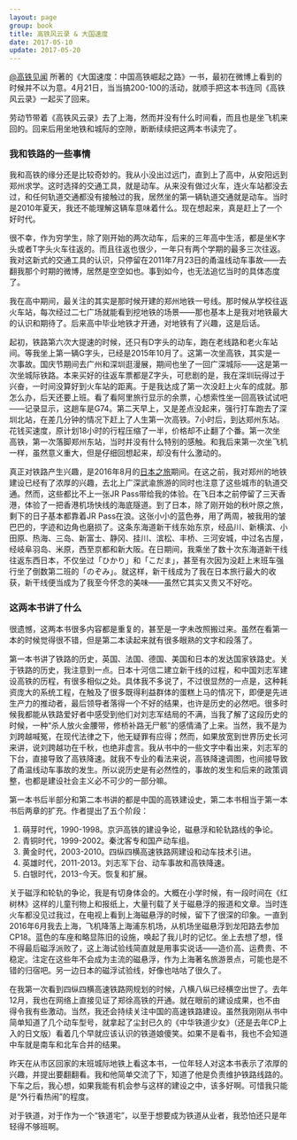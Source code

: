 ```yaml
---
layout: page
group: book
title: 高铁风云录 & 大国速度
date: 2017-05-10
update: 2017-05-20
---
```


[@高铁见闻](http://weibo.com/u/2297995081) 所著的《大国速度：中国高铁崛起之路》一书，最初在微博上看到的时候并不以为意。4月21日，当当搞200-100的活动，就顺手把这本书连同《高铁风云录》一起买了回来。

劳动节带着《高铁风云录》去了上海，然而并没有什么时间看，而且也是坐飞机来回的。回来后用坐地铁和城际的空隙，断断续续把这两本书读完了。

### 我和铁路的一些事情

我和高铁的缘分还是比较奇妙的。我从小没出过远门，直到上了高中，从安阳远到郑州求学。这时选择的交通工具，就是动车。从来没有做过火车，连火车站都没去过，和任何轨道交通都没有接触过的我，居然坐的第一辆轨道交通就是动车。当时是2010年夏天，我还不能理解这辆车意味着什么。现在想起来，真是赶上了一个好时代。

很不幸，作为穷学生，除了刚开始的两次动车，后来的三年高中生活，都是坐K字头或者T字头火车往返的。而且往返也很少，一年只有两个学期的最多三次往返。我对这新式的交通工具的认识，只停留在2011年7月23日的甬温线动车事故——去翻我那个时期的微博，居然是空空如也。事到如今，也无法追忆当时的具体态度了。

我在高中期间，最关注的其实是那时候开建的郑州地铁一号线。那时候从学校往返火车站，每次经过二七广场就能看到挖地铁的场景——那也基本上是我对地铁最大的认识和期待了。后来高中毕业地铁才开通，对地铁有了兴趣，这是后话。

起初，铁路第六次大提速的时候，还只有D字头的动车，跑在老线路和老火车站间。等我坐上第一辆G字头，已经是2015年10月了。这第一次坐高铁，其实是一次事故。国庆节期间去广州和深圳逛漫展，期间也坐了一回广深城际——这是第一次坐城际铁路。本来买好的往返车票都是Z字头，可悲剧的是，我在深圳玩得过于兴奋，一时间没算好到火车站的距离。于是我达成了第一次没赶上火车的成就。那怎么办，后天还要上班。看了看阿里旅行显示的余票，心想索性坐一回高铁试试吧——记录显示，这趟车是G74。第二天早上，又是差点没起来，强行打车跑去了深圳北站，在差几分钟的情况下赶上了人生第一次高铁。7小时后，到达郑州东站。花钱买速度，原计划18小时的行程压缩了一半，价格却不止翻了个番。第一次坐高铁，第一次落脚郑州东站，当时并没有什么特别的感触。和我后来第一次坐飞机一样，虽然意义重大，但是仔细回想起来，却没有什么激动的。

真正对铁路产生兴趣，是2016年8月的[日本之旅](/2016-japan-travel)期间。在这之前，我对郑州的地铁建设已经有了浓厚的兴趣，去北上广深武渝旅游的同时也注意了这些城市的轨道交通。然而，这些都比不上一张JR Pass带给我的体验。在飞日本之前停留了三天香港，体验了一把香港机场快线的海底隧道。到了日本，除了刚开始的秋叶原之旅，剩下的日子基本都靠着JR Pass在浪。这张小小的蓝色券，用了两周，被我用的皱巴巴的，字迹和边角也磨损了。这条东海道新干线东始东京，经品川、新横滨、小田原、热海、三岛、新富士、静冈、挂川、滨松、丰桥、三河安城，中过名古屋，经岐阜羽岛、米原，西至京都和新大阪。在日期间，我乘坐了数十次东海道新干线往返东西日本，不仅坐过「ひかり」和「こだま」，甚至有次因为没赶上末班车强行坐了倒数第二班的「のぞみ」。就这样，新干线成为了我在日本旅行最大的收获，新干线便当成为了我至今怀念的美味——虽然它其实又贵又不好吃。

### 这两本书讲了什么

很遗憾，这两本书很多内容都是重复的，甚至是一字未改照搬过来。虽然在看第一本的时候觉得很不错，但是第二本读起来就有很多眼熟的文字和段落了。

第一本书讲了铁路的历史，英国、法国、德国、美国和日本的发达国家铁路史。关于铁路的历史，我注意到一点。日本十河信二建立新干线的过程，和中国刘志军建设高铁的历程，有很多相似之处。具体我不多说了，不过很显然的一点是，这种耗资庞大的系统工程，在触及了很多既得利益群体的蛋糕上马的情况下，即便是先进生产力的推动者，最后领导者落得一个不好的结果，也许是历史的必然吧。很多时候我都能从铁路爱好者中感受到他们对刘志军结局的不满，当我了解了这段历史的时候，一种“杀人放火金腰带，修桥补路无尸骸”的感情涌了上来。当然，我不是为刘跨越喊冤，在现代法律之下，他无疑罪有应得；然而，如果放宽到世界历史长河来讲，说刘跨越功在千秋，也绝非虚言。我从书中的一些文字中看出来，刘志军的下台，直接导致了高铁降速。就我不专业的看法来说，高铁降速调图，也间接导致了甬温线动车事故的发生。所以说历史是有必然性的，事故的发生和后来的政策调整，也都是建设社会主义必不可少的一部分嘛。

第一本书后半部分和第二本书讲的都是中国的高铁建设史，第二本书相当于第一本书后两章的扩充。作者提出了五个阶段：

1. 萌芽时代，1990-1998。京沪高铁的建设争论，磁悬浮和轮轨路线的争论。
2. 青铜时代，1999-2002。秦沈客专和国产动车组。
3. 黄金时代，2003-2010。四纵四横高速铁路网建设和动车技术引进。
4. 英雄时代，2011-2013。刘志军下台、动车事故和高铁降速。
5. 白银时代，2013-今天。恢复和扩展。

关于磁浮和轮轨的争论，我是有切身体会的。大概在小学时候，有一段时间在《红树林》这样的儿童刊物上和报纸上，大量刊载了关于磁悬浮的报道和文章。当时连火车都没见过我过，在电视上看到上海磁悬浮的时候，留下了很深的印象。一直到2016年6月我去上海，飞机降落上海浦东机场，从机场坐磁悬浮到龙阳路去参加CP18。蓝色的车座和略显陈旧的设施，唤起了我儿时的记忆。坐上去想了想，怪不得最后磁浮派败了，这上海试验线简直就是用事实说话——造价高、运费贵、不稳定。注定在这些年不会成为主流的磁悬浮，作为上海著名旅游景点，可能也是不错的归宿吧。另一边日本的磁浮试验线，好像也咕咕了很久了。

在我第一次看到四纵四横高速铁路网规划的时候，八横八纵已经横空出世了。去年12月，我也在网络上直接见证了郑徐高铁的开通。就在眼前的建设成果，也不由得令我有些激动。当然，我还会持续关注中国的高速铁路建设。虽然我刚刚从书中简单知道了几个动车型号，就拿起了尘封已久的《中华铁道少女》（还是去年CP上入的日文版）看着几个早就应该认识的铁道娘傻笑。如果不是看书，我也不会知道中车就是南车和北车合并的结果。

昨天在从市区回家的末班城际地铁上看这本书，一位年轻人对这本书表示了浓厚的兴趣，并提出要翻翻看。我和他简单交流了下，知道了他是负责维护铁路线路的。下车之后，我心想，如果我能有机会参与这样的建设之中，该多好啊。可惜我只能是“外行看热闹”的程度。

对于铁道，对于作为一个“铁道宅”，以至于想要成为铁道从业者，我恐怕还只是年轻得不够班啊。
